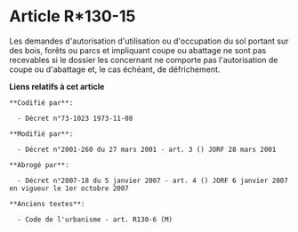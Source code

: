 # Article R*130-15

Les demandes d'autorisation d'utilisation ou d'occupation du sol portant sur des bois, forêts ou parcs et impliquant coupe ou
abattage ne sont pas recevables si le dossier les concernant ne comporte pas l'autorisation de coupe ou d'abattage et, le cas
échéant, de défrichement.

**Liens relatifs à cet article**

	**Codifié par**:

	  - Décret n°73-1023 1973-11-08

	**Modifié par**:

	  - Décret n°2001-260 du 27 mars 2001 - art. 3 () JORF 28 mars 2001

	**Abrogé par**:

	  - Décret n°2007-18 du 5 janvier 2007 - art. 4 () JORF 6 janvier 2007 en vigueur le 1er octobre 2007

	**Anciens textes**:

	  - Code de l'urbanisme - art. R130-6 (M)
